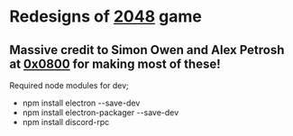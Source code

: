 Redesigns of [2048](https://jamesafk.github.io/2048cupcakes/) game
========================================================================

## Massive credit to Simon Owen and Alex Petrosh at [0x0800](https://github.com/0x0800) for making most of these!

Required node modules for dev;
*  npm install electron --save-dev
*  npm install electron-packager --save-dev
*  npm install discord-rpc
